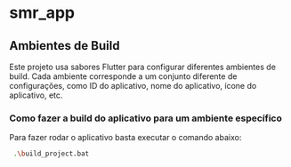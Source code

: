 # smr_app

## Ambientes de Build

Este projeto usa sabores Flutter para configurar diferentes ambientes de build. Cada ambiente corresponde a um conjunto diferente de configurações, como ID do aplicativo, nome do aplicativo, ícone do aplicativo, etc.

### Como fazer a build do aplicativo para um ambiente específico

Para fazer rodar o aplicativo basta executar o comando abaixo:

```bash
 .\build_project.bat
```